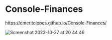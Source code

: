 # Console-Finances

https://emeritolopes.github.io/Console-Finances/



![Screenshot 2023-10-27 at 20 44 46](https://github.com/emeritolopes/Console-Finances/assets/101825132/c7e9fcc6-3dbf-4be7-ad0e-d2a0a62345ae)

